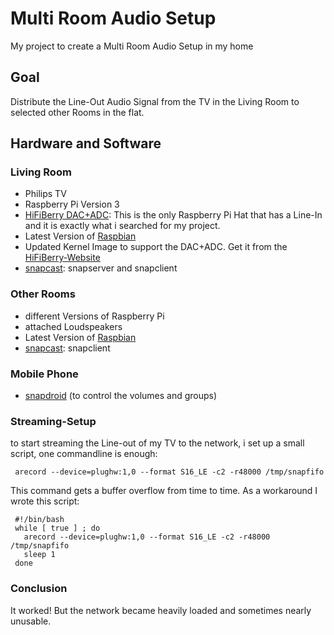 # Multi Room Audio Setup
My project to create a Multi Room Audio Setup in my home

## Goal
Distribute the Line-Out Audio Signal from the TV in the Living Room to selected other Rooms in the flat.

## Hardware and Software
### Living Room
* Philips TV
* Raspberry Pi Version 3
* [HiFiBerry DAC+ADC](https://www.hifiberry.com/build/documentation/datasheet-dac-adc/): This is the only Raspberry Pi Hat that has a Line-In and it is exactly what i searched for my project.
* Latest Version of [Raspbian](https://www.raspberrypi.org/downloads/raspbian/)
* Updated Kernel Image to support the DAC+ADC. Get it from the [HiFiBerry-Website](https://www.hifiberry.com/build/documentation/deploying-a-new-linux-kernel-onto-a-raspbian-based-system/)
* [snapcast](https://github.com/badaix/snapcast): snapserver and snapclient

### Other Rooms
* different Versions of Raspberry Pi
* attached Loudspeakers
* Latest Version of [Raspbian](https://www.raspberrypi.org/downloads/raspbian/)
* [snapcast](https://github.com/badaix/snapcast): snapclient

### Mobile Phone
* [snapdroid](https://github.com/badaix/snapdroid) (to control the volumes and groups)

### Streaming-Setup
to start streaming the Line-out of my TV to the network, i set up a small script, one commandline is enough:

     arecord --device=plughw:1,0 --format S16_LE -c2 -r48000 /tmp/snapfifo
     
This command gets a buffer overflow from time to time. As a workaround I wrote this script:

     #!/bin/bash
     while [ true ] ; do
       arecord --device=plughw:1,0 --format S16_LE -c2 -r48000 /tmp/snapfifo
       sleep 1
     done

### Conclusion
It worked! But the network became heavily loaded and sometimes nearly unusable.
